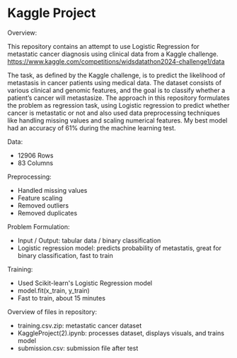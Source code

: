 # Kaggle Project

Overview:

This repository contains an attempt to use Logistic Regression for metastatic cancer diagnosis using clinical data from a Kaggle challenge.
https://www.kaggle.com/competitions/widsdatathon2024-challenge1/data

The task, as defined by the Kaggle challenge, is to predict the likelihood of metastasis in cancer patients using medical data. The dataset consists of various clinical and genomic features, and the goal is to classify whether a patient’s cancer will metastasize. The approach in this repository formulates the problem as regression task, using Logistic regression to predict whether cancer is metastatic or not and also used data preprocessing techniques like handling missing values and scaling numerical features. My best model had an accuracy of 61% during the machine learning test.

Data:

- 12906 Rows
- 83 Columns

Preprocessing:

- Handled missing values
- Feature scaling
- Removed outliers
- Removed duplicates

Problem Formulation:

- Input / Output:
  tabular data / binary classification
- Logistic regression model: predicts probability of metastatis,
  great for binary classification, fast to train
  
Training:

- Used Scikit-learn's Logistic Regression model
- model.fit(x_train, y_train)
- Fast to train, about 15 minutes

Overview of files in repository:

- training.csv.zip: metastatic cancer dataset
- KaggleProject(2).ipynb: processes dataset, displays visuals, and trains model
- submission.csv: submission file after test



